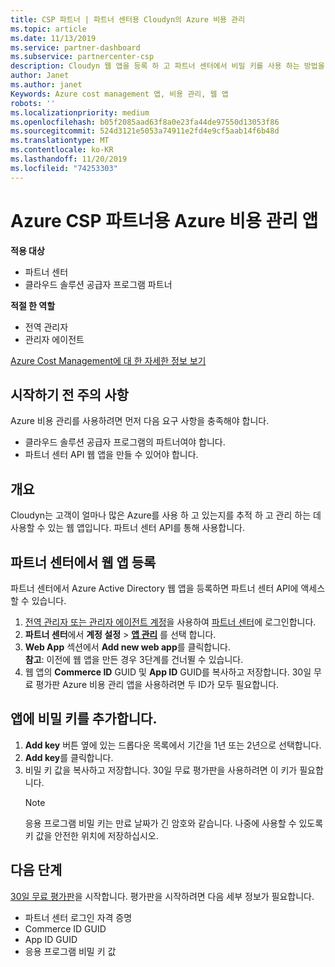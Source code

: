 ```yaml
---
title: CSP 파트너 | 파트너 센터용 Cloudyn의 Azure 비용 관리
ms.topic: article
ms.date: 11/13/2019
ms.service: partner-dashboard
ms.subservice: partnercenter-csp
description: Cloudyn 웹 앱을 등록 하 고 파트너 센터에서 비밀 키를 사용 하는 방법을 알아보고, 앱을 사용 하 여 고객 Azure 사용량 및 비용을 추적할 수 있습니다.
author: Janet
ms.author: janet
Keywords: Azure cost management 앱, 비용 관리, 웹 앱
robots: ''
ms.localizationpriority: medium
ms.openlocfilehash: b05f2085aad63f8a0e23fa44de97550d13053f86
ms.sourcegitcommit: 524d3121e5053a74911e2fd4e9cf5aab14f6b48d
ms.translationtype: MT
ms.contentlocale: ko-KR
ms.lasthandoff: 11/20/2019
ms.locfileid: "74253303"
---
```

# <a name="azure-cost-management-app-for-azure-csp-partners"></a>Azure CSP 파트너용 Azure 비용 관리 앱  

**적용 대상**

- 파트너 센터
- 클라우드 솔루션 공급자 프로그램 파트너

**적절 한 역할**

- 전역 관리자
- 관리자 에이전트

[Azure Cost Management에 대 한 자세한 정보 보기](https://go.microsoft.com/fwlink/p/?linkid=857893)

## <a name="before-you-begin"></a>시작하기 전 주의 사항
Azure 비용 관리를 사용하려면 먼저 다음 요구 사항을 충족해야 합니다.

- 클라우드 솔루션 공급자 프로그램의 파트너여야 합니다.
- 파트너 센터 API 웹 앱을 만들 수 있어야 합니다.

## <a name="overview"></a>개요

Cloudyn는 고객이 얼마나 많은 Azure를 사용 하 고 있는지를 추적 하 고 관리 하는 데 사용할 수 있는 웹 앱입니다. 파트너 센터 API를 통해 사용합니다.

## <a name="register-your-web-app-in-the-partner-center"></a>파트너 센터에서 웹 앱 등록
파트너 센터에서 Azure Active Directory 웹 앱을 등록하면 파트너 센터 API에 액세스할 수 있습니다. 
1.  [전역 관리자 또는 관리자 에이전트 계정](https://partnercenter.microsoft.com/pcv/dashboard/overview)을 사용하여 [파트너 센터](create-user-accounts-and-set-permissions.md)에 로그인합니다.
2.  **파트너 센터**에서 **계정 설정** &gt; **[앱 관리](https://partnercenter.microsoft.com/pcv/apiintegration/appmanagement)** 를 선택 합니다.
3.  **Web App** 섹션에서 **Add new web app**를 클릭합니다.
<br> **참고**: 이전에 웹 앱을 만든 경우 3단계를 건너뛸 수 있습니다.
4.  웹 앱의 **Commerce ID** GUID 및 **App ID** GUID를 복사하고 저장합니다. 30일 무료 평가판 Azure 비용 관리 앱을 사용하려면 두 ID가 모두 필요합니다.

## <a name="add-a-secret-key-to-your-app"></a>앱에 비밀 키를 추가합니다.
1. **Add key** 버튼 옆에 있는 드롭다운 목록에서 기간을 1년 또는 2년으로 선택합니다.
2. **Add key**를 클릭합니다. 
3. 비밀 키 값을 복사하고 저장합니다. 30일 무료 평가판을 사용하려면 이 키가 필요합니다.<br>
   > [!NOTE]  
   > 응용 프로그램 비밀 키는 만료 날짜가 긴 암호와 같습니다. 나중에 사용할 수 있도록 키 값을 안전한 위치에 저장하십시오.

## <a name="next-steps"></a>다음 단계
[30일 무료 평가판](https://go.microsoft.com/fwlink/?linkid=857895)을 시작합니다.
평가판을 시작하려면 다음 세부 정보가 필요합니다.
- 파트너 센터 로그인 자격 증명
- Commerce ID GUID
- App ID GUID
- 응용 프로그램 비밀 키 값
